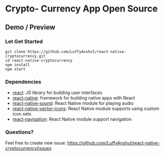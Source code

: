 # Crypto- Currency App Open Source

## Demo / Preview

### Let Get Started
    git clone https://github.com/LuffyAnshul/react-native-cryptocurrency.git
    cd react-native-cryptocurrency
    npm install
    npm start

### Dependencies

- [react](https://github.com/facebook/react): JS library for building user interfaces
- [react-native](https://github.com/facebook/react-native): framework for building native apps with React
- [react-native-sound](https://github.com/zmxv/react-native-sound): React Native module for playing audio
- [react-native-vector-icons](https://github.com/oblador/react-native-vector-icons): React Native module supports using custom icon sets
- [react-navigation](https://github.com/react-navigation/react-navigation/): React Native module support navigation

### Questions? 

Feel free to create new issue: https://github.com/LuffyAnshul/react-native-cryptocurrency/issues
